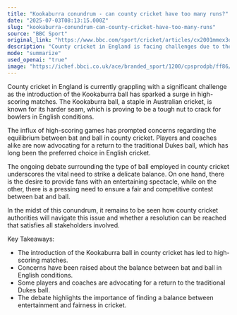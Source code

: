 ```yaml
---
title: "Kookaburra conundrum - can county cricket have too many runs?"
date: "2025-07-03T08:13:15.000Z"
slug: "kookaburra-conundrum-can-county-cricket-have-too-many-runs"
source: "BBC Sport"
original_link: "https://www.bbc.com/sport/cricket/articles/cx2001mmex3o"
description: "County cricket in England is facing challenges due to the use of the Kookaburra ball, leading to high-scoring matches. This has raised concerns about the balance between bat and ball in English conditions, with calls for a return to the traditional Dukes ball. The debate highlights the need to find a delicate balance between providing entertainment for fans and ensuring a fair and competitive contest in county cricket. It remains to be seen how authorities will address this issue and satisfy all stakeholders involved."
mode: "summarize"
used_openai: "true"
image: "https://ichef.bbci.co.uk/ace/branded_sport/1200/cpsprodpb/ff86/live/42e87560-5756-11f0-8060-5319017cb2f5.jpg"
---
```


County cricket in England is currently grappling with a significant challenge as the introduction of the Kookaburra ball has sparked a surge in high-scoring matches. The Kookaburra ball, a staple in Australian cricket, is known for its harder seam, which is proving to be a tough nut to crack for bowlers in English conditions.

The influx of high-scoring games has prompted concerns regarding the equilibrium between bat and ball in county cricket. Players and coaches alike are now advocating for a return to the traditional Dukes ball, which has long been the preferred choice in English cricket.

The ongoing debate surrounding the type of ball employed in county cricket underscores the vital need to strike a delicate balance. On one hand, there is the desire to provide fans with an entertaining spectacle, while on the other, there is a pressing need to ensure a fair and competitive contest between bat and ball.

In the midst of this conundrum, it remains to be seen how county cricket authorities will navigate this issue and whether a resolution can be reached that satisfies all stakeholders involved.

Key Takeaways:
- The introduction of the Kookaburra ball in county cricket has led to high-scoring matches.
- Concerns have been raised about the balance between bat and ball in English conditions.
- Some players and coaches are advocating for a return to the traditional Dukes ball.
- The debate highlights the importance of finding a balance between entertainment and fairness in cricket.